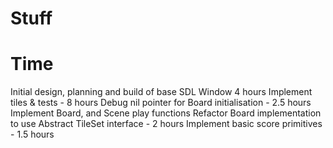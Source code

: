 # Stuff


# Time 

Initial design, planning and build of base SDL Window 4 hours
Implement tiles & tests - 8 hours
Debug nil pointer for Board initialisation - 2.5 hours
Implement Board, and Scene play functions 
Refactor Board implementation to use Abstract TileSet interface - 2 hours
Implement basic score primitives - 1.5 hours 